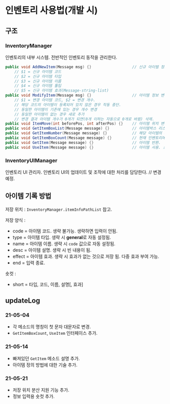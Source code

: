 # 인벤토리 사용법(개발 시)

## 구조

### InventoryManager

인벤토리의 내부 시스템. 전반적인 인벤토리 동작을 관리한다.

```c#
public void AddNewItem(Message msg) {}                  // 신규 아이템 정보 등록
    // $1 = 신규 아이템 코드
    // $2 = 신규 아이템 타입
    // $3 = 신규 아이템 이름
    // $4 = 신규 아이템 툴팁
    // $5 = 신규 아이템 효과(Message-string-list)
public void ModifyItem(Message msg) {}                  // 아이템 정보 변경.
    // $1 = 변경 아이템 코드, $2 = 변경 개수.
    // 해당 코드의 아이템이 등록되어 있지 않은 경우 작동 중단.
    // 동일한 아이템이 기존에 있는 경우 개수 변경
    // 동일한 아이템이 없는 경우 새로 추가
    // 변경 결과 아이템 개수가 0개가 되면(0개 이하는 자동으로 0개로 바뀜) 삭제.
public void ItemMove(int beforePos, int afterPos) {}    // 아이템 위치 변경.
public void GetItemBoxList(Message message) {}          // 아이템박스 리스트 반환. 인수 없음.
public void GetItemNumber(Message message) {}           // 해당 아이템의 개수 반환. $1 = 아이템 코드
public void GetItemBoxCount(Message message) {}         // 현재 인벤토리에 들어있는 아이템 가짓수 반환.
public void GetItem(Message message) {}                 // 아이템 반환.
public void UseItem(Message message) {}                 // 아이템 사용. 소비하고 효과를 발동. 단 아이템 효과가 존재해야 함.
```

### InventoryUIManager

인벤토리 UI 관리자. 인벤토리 UI의 업데이트 및 조작에 대한 처리를 담당한다. // 변경 예정.

## 아이템 기록 방법
저장 위치 : `InventoryManager.itemInfoPathList` 참고.

저장 양식 : 
- code = 아이템 코드. 생략 불가능. 생략하면 입력이 안됨.
- type = 아이템 타입. 생략 시 **general**로 자동 설정됨.
- name = 아이템 이름. 생략 시 `code` 값으로 자동 설정됨.
- desc = 아이템 설명. 생략 시 빈 내용이 됨.
- effect = 아이템 효과. 생략 시 효과가 없는 것으로 저장 됨. 다중 효과 부여 가능.
- end = 입력 종료.

숏컷 : 
- short = 타입, 코드, 이름, 설명[, 효과]


## updateLog
### 21-05-04
- 각 메소드의 명칭이 첫 문자 대문자로 변경.
- `GetItemBoxCount`, `UseItem` 인터페이스 추가.

### 21-05-14
- 빠져있던 `GetItem` 메소드 설명 추가.
- 아이템 정의 방법에 대한 기술 추가.

### 21-05-21
- 저장 위치 분산 지원 기능 추가.
- 정보 입력용 숏컷 추가.